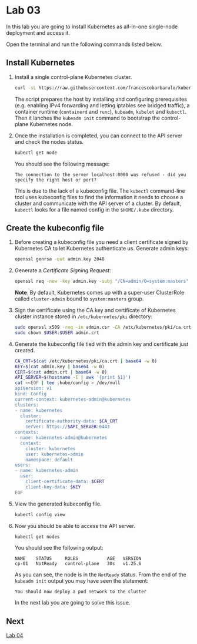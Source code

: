 # Lab 03

In this lab you are going to install Kubernetes as all-in-one single-node deployment and access it.

Open the terminal and run the following commands listed below.

## Install Kubernetes

1. Install a single control-plane Kubernetes cluster.

    ```sh
    curl -sL https://raw.githubusercontent.com/francescobarbarulo/kubernetes-starter-pack/main/scripts/k8s-no-cni-install.sh | sh
    ```

    The script prepares the host by installing and configuring prerequisites (e.g. enabling IPv4 forwarding and letting iptables see bridged traffic), a container runtime (`containerd` and `runc`), `kubeadm`, `kubelet` and `kubectl`.
    Then it lanches the `kubeadm init` command to bootstrap the control-plane Kubernetes node.

2. Once the installation is completed, you can connect to the API server and check the nodes status.

    ```sh
    kubectl get node
    ```

    You should see the following message:

    ```plaintext
    The connection to the server localhost:8080 was refused - did you specify the right host or port?
    ```

    This is due to the lack of a kubeconfig file. The `kubectl` command-line tool uses kubeconfig files to find the information it needs to choose a cluster and communicate with the API server of a cluster.
    By default, `kubectl` looks for a file named config in the `$HOME/.kube` directory.

## Create the kubeconfig file

1. Before creating a kubeconfig file you need a client certificate signed by Kubernetes CA to let Kubernetes authenticate us. Generate admin keys:

    ```sh
    openssl genrsa -out admin.key 2048
    ```

2. Generate a _Certificate Signing Request_:

    ```sh
    openssl req -new -key admin.key -subj "/CN=admin/O=system:masters" -out admin.csr
    ```

    **Note**: By default, Kubernetes comes up with a super-user ClusterRole called `cluster-admin` bound to `system:masters` group. 

3. Sign the certificate using the CA key and certificate of Kubernetes cluster instance stored in `/etc/kubernetes/pki` directory:
    ```sh
    sudo openssl x509 -req -in admin.csr -CA /etc/kubernetes/pki/ca.crt -CAkey /etc/kubernetes/pki/ca.key -CAcreateserial -out admin.crt
    sudo chown $USER:$USER admin.crt
    ```

4. Generate the kubeconfig file tied with the admin key and certificate just created.

    ```sh
    CA_CRT=$(cat /etc/kubernetes/pki/ca.crt | base64 -w 0)
    KEY=$(cat admin.key | base64 -w 0)
    CERT=$(cat admin.crt | base64 -w 0)
    API_SERVER=$(hostname -I | awk '{print $1}')
    cat <<EOF | tee .kube/config > /dev/null
    apiVersion: v1
    kind: Config
    current-context: kubernetes-admin@kubernetes
    clusters:
    - name: kubernetes
      cluster:
        certificate-authority-data: $CA_CRT
        server: https://$API_SERVER:6443
    contexts:
    - name: kubernetes-admin@kubernetes
      context:
        cluster: kubernetes
        user: kubernetes-admin
        namespace: default
    users:
    - name: kubernetes-admin
      user:
        client-certificate-data: $CERT
        client-key-data: $KEY
    EOF
    ```

5. View the generated kubeconfig file.

    ```sh
    kubectl config view
    ```

6. Now you should be able to access the API server.

    ```sh
    kubectl get nodes
    ```

    You should see the following output:

    ```plaintext
    NAME    STATUS     ROLES           AGE   VERSION
    cp-01   NotReady   control-plane   30s   v1.25.6
    ```

    As you can see, the node is in the `NotReady` status. From the end of the `kubeadm init` output you may have seen the statement:

    ```plaintext
    You should now deploy a pod network to the cluster
    ```

    In the next lab you are going to solve this issue.

## Next

[Lab 04](./lab04.md)
